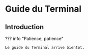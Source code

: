 # Guide du Terminal

## Introduction

??? info "Patience, patience"

    Le guide du Terminal arrive bientôt.
